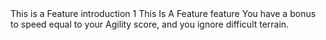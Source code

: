 <ability>
  <name>This is a Feature</name>
  <metadata>
    <class>introduction</class>
    <level>1</level>
    <name>This Is A Feature</name>
    <type>feature</type>
  </metadata>
  <effects>
    <effect type="mundane">You have a bonus to speed equal to your Agility score, and you ignore difficult terrain.</effect>
  </effects>
</ability>
